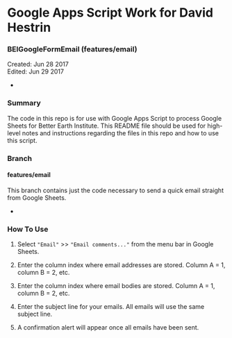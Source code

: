 # Google Apps Script Work for David Hestrin

### BEIGoogleFormEmail (features/email)

Created:	 Jun 28 2017  
Edited:	 Jun 29 2017

-

### Summary

The code in this repo is for use with Google Apps Script to process Google Sheets for Better Earth Institute. This README file should be used for high-level notes and instructions regarding the files in this repo and how to use this script.

### Branch

#### features/email

This branch contains just the code necessary to send a quick email straight from Google Sheets.

-

### How To Use

1. Select `"Email"` >> `"Email comments..."` from the menu bar in Google Sheets.

2. Enter the column index where email addresses are stored. Column A = 1, column B = 2, etc.

3. Enter the column index where email bodies are stored. Column A = 1, column B = 2, etc.

4. Enter the subject line for your emails. All emails will use the same subject line.

5. A confirmation alert will appear once all emails have been sent.
